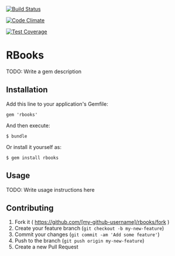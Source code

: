 [![Build Status](https://travis-ci.org/toshogakari/rbooks.svg?branch=setting_travis)](https://travis-ci.org/toshogakari/rbooks)

[![Code Climate](https://codeclimate.com/github/toshogakari/rbooks/badges/gpa.svg)](https://codeclimate.com/github/toshogakari/rbooks)

[![Test Coverage](https://codeclimate.com/github/toshogakari/rbooks/badges/coverage.svg)](https://codeclimate.com/github/toshogakari/rbooks/coverage)


# RBooks

TODO: Write a gem description

## Installation

Add this line to your application's Gemfile:

    gem 'rbooks'

And then execute:

    $ bundle

Or install it yourself as:

    $ gem install rbooks

## Usage

TODO: Write usage instructions here

## Contributing

1. Fork it ( https://github.com/[my-github-username]/rbooks/fork )
2. Create your feature branch (`git checkout -b my-new-feature`)
3. Commit your changes (`git commit -am 'Add some feature'`)
4. Push to the branch (`git push origin my-new-feature`)
5. Create a new Pull Request
